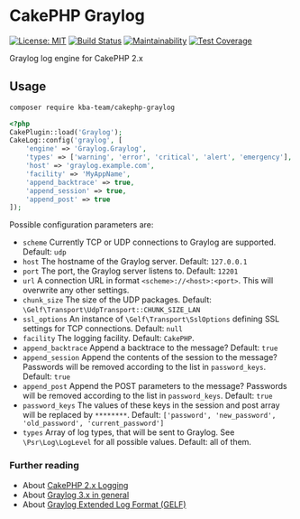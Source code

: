 # CakePHP Graylog

[![License: MIT][license-mit]](LICENSE)
[![Build Status][build-status-master]][travis-ci]
[![Maintainability][maintainability-badge]][maintainability]
[![Test Coverage][coverage-badge]][coverage]

Graylog log engine for CakePHP 2.x

## Usage

```bash
composer require kba-team/cakephp-graylog
```

```php
<?php
CakePlugin::load('Graylog');
CakeLog::config('graylog', [
    'engine' => 'Graylog.Graylog',
    'types' => ['warning', 'error', 'critical', 'alert', 'emergency'],
    'host' => 'graylog.example.com',
    'facility' => 'MyAppName',
    'append_backtrace' => true,
    'append_session' => true,
    'append_post' => true
]);
```

Possible configuration parameters are:
* `scheme` Currently TCP or UDP connections to Graylog are supported. Default: `udp`
* `host` The hostname of the Graylog server. Default: `127.0.0.1`
* `port` The port, the Graylog server listens to. Default: `12201`
* `url` A connection URL in format `<scheme>://<host>:<port>`. This will overwrite any other settings.
* `chunk_size` The size of the UDP packages. Default: `\Gelf\Transport\UdpTransport::CHUNK_SIZE_LAN`
* `ssl_options` An instance of `\Gelf\Transport\SslOptions` defining SSL settings for TCP connections. Default: `null`
* `facility` The logging facility. Default: `CakePHP`.
* `append_backtrace` Append a backtrace to the message? Default: `true`
* `append_session` Append the contents of the session to the message? Passwords will be removed according to the list in `password_keys`. Default: `true`
* `append_post` Append the POST parameters to the message? Passwords will be removed according to the list in `password_keys`. Default: `true`
* `password_keys` The values of these keys in the session and post array will be replaced by `********`. Default: `['password', 'new_password', 'old_password', 'current_password']`
* `types` Array of log types, that will be sent to Graylog. See `\Psr\Log\LogLevel` for all possible values. Default: all of them.

### Further reading

* About [CakePHP 2.x Logging](https://book.cakephp.org/2/en/core-libraries/logging.html)
* About [Graylog 3.x in general](https://docs.graylog.org/en/3.1/index.html)
* About [Graylog Extended Log Format (GELF)](https://docs.graylog.org/en/3.1/pages/gelf.html)

[license-mit]: https://img.shields.io/badge/license-MIT-blue.svg
[travis-ci]: https://travis-ci.org/the-kbA-team/cakephp-graylog
[build-status-master]: https://api.travis-ci.org/the-kbA-team/cakephp-graylog.svg?branch=master
[maintainability-badge]: https://api.codeclimate.com/v1/badges/04abc6d1562d5f628f8a/maintainability
[maintainability]: https://codeclimate.com/github/the-kbA-team/cakephp-graylog/maintainability
[coverage-badge]: https://api.codeclimate.com/v1/badges/04abc6d1562d5f628f8a/test_coverage
[coverage]: https://codeclimate.com/github/the-kbA-team/cakephp-graylog/test_coverage
